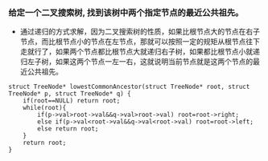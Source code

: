 ### 给定一个二叉搜索树, 找到该树中两个指定节点的最近公共祖先。



- 通过递归的方式求解，因为二叉搜索树的性质，如果比根节点大的节点在右子节点，而比根节点小的节点在左节点，那就可以按照一定的规矩从根节点往下走就行了，如果两个节点都比根节点大就递归右子树，如果都比根节点小就递归左子树，如果这两个节点一左一右，这就说明当前节点就是这两个节点的最近公共祖先。
```
struct TreeNode* lowestCommonAncestor(struct TreeNode* root, struct TreeNode* p, struct TreeNode* q) {
    if(root==NULL) return root;
    while(root){
        if(p->val>root->val&&q->val>root->val) root=root->right;
        else if(p->val<root->val&&q->val<root->val) root=root->left;
        else return root;
    }
    return root;
}
```

